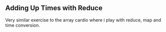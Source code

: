 ## Adding Up Times with Reduce

Very similar exercise to the array cardio where i play with reduce, map and time conversion.